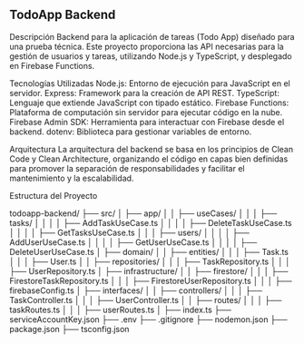 ## TodoApp Backend

Descripción
Backend para la aplicación de tareas (Todo App) diseñado para una prueba técnica. Este proyecto proporciona las API necesarias para la gestión de usuarios y tareas, utilizando Node.js y TypeScript, y desplegado en Firebase Functions.

Tecnologías Utilizadas
Node.js: Entorno de ejecución para JavaScript en el servidor.
Express: Framework para la creación de API REST.
TypeScript: Lenguaje que extiende JavaScript con tipado estático.
Firebase Functions: Plataforma de computación sin servidor para ejecutar código en la nube.
Firebase Admin SDK: Herramienta para interactuar con Firebase desde el backend.
dotenv: Biblioteca para gestionar variables de entorno.

Arquitectura
La arquitectura del backend se basa en los principios de Clean Code y Clean Architecture, organizando el código en capas bien definidas para promover la separación de responsabilidades y facilitar el mantenimiento y la escalabilidad.

Estructura del Proyecto


todoapp-backend/
├── src/
│   ├── app/
│   │   ├── useCases/
│   │   │   ├── tasks/
│   │   │   │   ├── AddTaskUseCase.ts
│   │   │   │   ├── DeleteTaskUseCase.ts
│   │   │   │   ├── GetTasksUseCase.ts
│   │   │   ├── users/
│   │   │   │   ├── AddUserUseCase.ts
│   │   │   │   ├── GetUserUseCase.ts
│   │   │   │   ├── DeleteUserUseCase.ts
│   ├── domain/
│   │   ├── entities/
│   │   │   ├── Task.ts
│   │   │   ├── User.ts
│   │   ├── repositories/
│   │   │   ├── TaskRepository.ts
│   │   │   ├── UserRepository.ts
│   ├── infrastructure/
│   │   ├── firestore/
│   │   │   ├── FirestoreTaskRepository.ts
│   │   │   ├── FirestoreUserRepository.ts
│   │   │   ├── firebaseConfig.ts
│   ├── interfaces/
│   │   ├── controllers/
│   │   │   ├── TaskController.ts
│   │   │   ├── UserController.ts
│   │   ├── routes/
│   │   │   ├── taskRoutes.ts
│   │   │   ├── userRoutes.ts
│   ├── index.ts
├── serviceAccountKey.json
├── .env
├── .gitignore
├── nodemon.json
├── package.json
├── tsconfig.json




